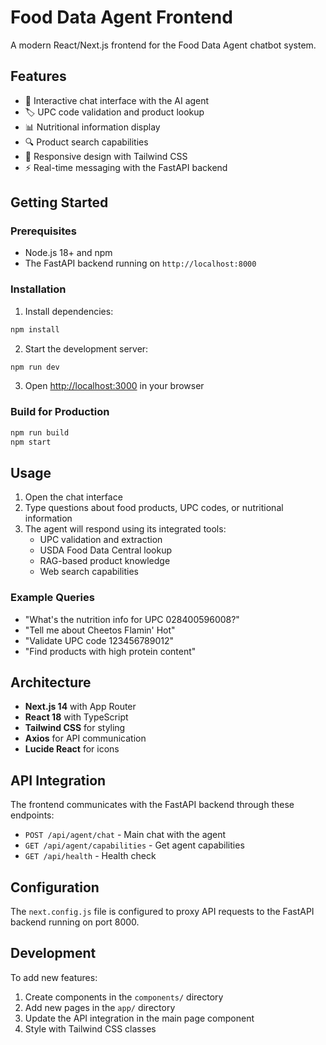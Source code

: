 # Food Data Agent Frontend

A modern React/Next.js frontend for the Food Data Agent chatbot system.

## Features

- 🤖 Interactive chat interface with the AI agent
- 🏷️ UPC code validation and product lookup
- 📊 Nutritional information display
- 🔍 Product search capabilities
- 📱 Responsive design with Tailwind CSS
- ⚡ Real-time messaging with the FastAPI backend

## Getting Started

### Prerequisites

- Node.js 18+ and npm
- The FastAPI backend running on `http://localhost:8000`

### Installation

1. Install dependencies:
```bash
npm install
```

2. Start the development server:
```bash
npm run dev
```

3. Open [http://localhost:3000](http://localhost:3000) in your browser

### Build for Production

```bash
npm run build
npm start
```

## Usage

1. Open the chat interface
2. Type questions about food products, UPC codes, or nutritional information
3. The agent will respond using its integrated tools:
   - UPC validation and extraction
   - USDA Food Data Central lookup
   - RAG-based product knowledge
   - Web search capabilities

### Example Queries

- "What's the nutrition info for UPC 028400596008?"
- "Tell me about Cheetos Flamin' Hot"
- "Validate UPC code 123456789012"
- "Find products with high protein content"

## Architecture

- **Next.js 14** with App Router
- **React 18** with TypeScript
- **Tailwind CSS** for styling
- **Axios** for API communication
- **Lucide React** for icons

## API Integration

The frontend communicates with the FastAPI backend through these endpoints:

- `POST /api/agent/chat` - Main chat with the agent
- `GET /api/agent/capabilities` - Get agent capabilities
- `GET /api/health` - Health check

## Configuration

The `next.config.js` file is configured to proxy API requests to the FastAPI backend running on port 8000.

## Development

To add new features:

1. Create components in the `components/` directory
2. Add new pages in the `app/` directory
3. Update the API integration in the main page component
4. Style with Tailwind CSS classes